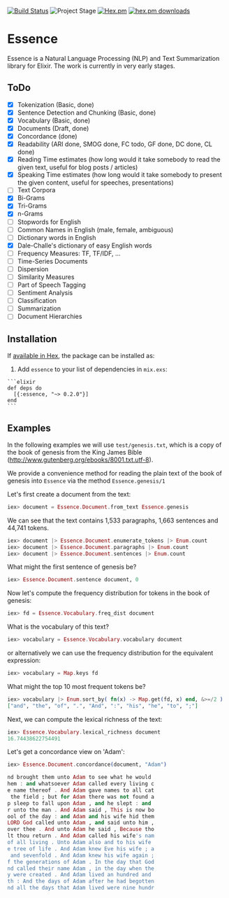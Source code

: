 [![Build Status](https://semaphoreci.com/api/v1/nicbet/essence/branches/master/shields_badge.svg)](https://semaphoreci.com/nicbet/essence)
![Project Stage](https://img.shields.io/badge/stage-beta-yellow.svg)
[![Hex.pm](https://img.shields.io/hexpm/v/essence.svg?maxAge=2592000)](https://hex.pm/packages/essence)
[![hex.pm downloads](https://img.shields.io/hexpm/dt/essence.svg)](https://hex.pm/packages/essence)

# Essence

Essence is a Natural Language Processing (NLP) and Text Summarization library for Elixir. The work is currently in very early stages.

## ToDo

- [x] Tokenization (Basic, done)
- [x] Sentence Detection and Chunking (Basic, done)
- [x] Vocabulary (Basic, done)
- [x] Documents (Draft, done)
- [x] Concordance (done)
- [x] Readability (ARI done, SMOG done, FC todo, GF done, DC done, CL done)
- [x] Reading Time estimates (how long would it take somebody to read the given text, useful for blog posts / articles)
- [x] Speaking Time estimates (how long would it take somebody to present the given content, useful for speeches, presentations)
- [ ] Text Corpora
- [x] Bi-Grams
- [x] Tri-Grams
- [x] n-Grams
- [ ] Stopwords for English
- [ ] Common Names in English (male, female, ambiguous)
- [ ] Dictionary words in English
- [x] Dale-Challe's dictionary of easy English words
- [ ] Frequency Measures: TF, TF/IDF, ...
- [ ] Time-Series Documents
- [ ] Dispersion
- [ ] Similarity Measures
- [ ] Part of Speech Tagging
- [ ] Sentiment Analysis
- [ ] Classification
- [ ] Summarization
- [ ] Document Hierarchies

## Installation

If [available in Hex](https://hex.pm/docs/publish), the package can be installed as:

  1. Add `essence` to your list of dependencies in `mix.exs`:

    ```elixir
    def deps do
      [{:essence, "~> 0.2.0"}]
    end
    ```


## Examples

In the following examples we will use `test/genesis.txt`, which is a copy of
the book of genesis from the King James Bible
(http://www.gutenberg.org/ebooks/8001.txt.utf-8).

We provide a convenience method for reading the plain text of the book of
genesis into `Essence` via the method `Essence.genesis/1`

Let's first create a document from the text:

  ```elixir
  iex> document = Essence.Document.from_text Essence.genesis
  ```

We can see that the text contains 1,533 paragraphs, 1,663 sentences and 44,741 tokens.
  ```elixir
  iex> document |> Essence.Document.enumerate_tokens |> Enum.count
  iex> document |> Essence.Document.paragraphs |> Enum.count
  iex> document |> Essence.Document.sentences |> Enum.count
  ```

What might the first sentence of genesis be?
  ```elixir
  iex> Essence.Document.sentence document, 0
  ```

Now let's compute the frequency distribution for tokens in the book of genesis:
  ```elixir
  iex> fd = Essence.Vocabulary.freq_dist document
  ```

What is the vocabulary of this text?
  ```elixir
  iex> vocabulary = Essence.Vocabulary.vocabulary document
  ```
  or alternatively we can use the frequency distribution for the equivalent expression:
  ```elixir
  iex> vocabulary = Map.keys fd
  ```

What might the top 10 most frequent tokens be?
  ```elixir
  iex> vocabulary |> Enum.sort_by( fn(x) -> Map.get(fd, x) end, &>=/2 ) |> Enum.slice(1, 10)
  ["and", "the", "of", ".", "And", ":", "his", "he", "to", ";"]
  ```

Next, we can compute the lexical richness of the text:
  ```elixir
  iex> Essence.Vocabulary.lexical_richness document
  16.74438622754491
  ```

Let's get a concordance view on 'Adam':
  ```elixir
  iex> Essence.Document.concordance(document, "Adam")

  nd brought them unto Adam to see what he would
  hem : and whatsoever Adam called every living c
  e name thereof . And Adam gave names to all cat
   the field ; but for Adam there was not found a
  p sleep to fall upon Adam , and he slept : and
  r unto the man . And Adam said , This is now bo
  ool of the day : and Adam and his wife hid them
  LORD God called unto Adam , and said unto him ,
  over thee . And unto Adam he said , Because tho
  lt thou return . And Adam called his wife's nam
  of all living . Unto Adam also and to his wife
  e tree of life . And Adam knew Eve his wife ; a
   and sevenfold . And Adam knew his wife again ;
  f the generations of Adam . In the day that God
  nd called their name Adam , in the day when the
  y were created . And Adam lived an hundred and
  th : And the days of Adam after he had begotten
  nd all the days that Adam lived were nine hundr
  ```
